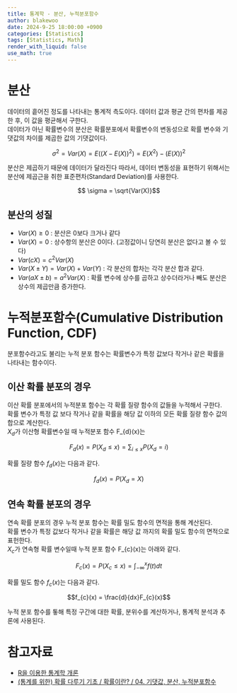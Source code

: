 ```yaml
---
title: 통계학 - 분산, 누적분포함수
author: blakewoo
date: 2024-9-25 18:00:00 +0900
categories: [Statistics]
tags: [Statistics, Math]
render_with_liquid: false
use_math: true
---
```


# 분산
데이터의 흩어진 정도를 나타내는 통계적 측도이다.
데이터 값과 평균 간의 편차를 제공한 후, 이 값을 평균해서 구한다.   
데이터가 아닌 확률변수의 분산은 확률분포에서 확률변수의 변동성으로 확률 변수와 기댓값의 차이를 제곱한 값의 기댓값이다.

$$\sigma ^{2} = Var(X) = E((X-E(X))^{2}) = E(X^{2}) - (E(X))^{2}$$

분산은 제곱하기 때문에 데이터가 달라진다 따라서, 데이터 변동성을 표현하기 위해서는
분산에 제곱근을 취한 표준편차(Standard Deviation)를 사용한다.

$$ \sigma = \sqrt{Var(X)}$$

## 분산의 성질
- $Var(X) \geq 0$ : 분산은 0보다 크거나 같다
- $Var(X) = 0$ : 상수항의 분산은 0이다. (고정값이니 당연히 분산은 없다고 볼 수 있다)
- $Var(cX) = c^{2}Var(X)$
- $Var(X\pm Y) = Var(X) + Var(Y)$ : 각 분산의 합차는 각각 분산 합과 같다.
- $Var(aX\pm b) = a^{2}Var(X)$ : 확률 변수에 상수를 곱하고 상수더라거나 빼도 분산은 상수의 제곱만큼 증가한다.


# 누적분포함수(Cumulative Distribution Function, CDF)
분포함수라고도 불리는 누적 분포 함수는 확률변수가 특정 값보다 작거나 같은 확률을 나타내는 함수이다.

## 이산 확률 분포의 경우
이산 확률 분포에서의 누적분포 함수는 각 확률 질량 함수의 값들을 누적해서 구한다.   
확률 변수가 특정 값 보다 작거나 같을 확률을 해당 값 이하의 모든 확률 질량 함수 값의 합으로 계산한다.   
$X_{d}$가 이산형 확률변수일 때 누적분포 함수 F_{d}(x)는

$$F_{d}(x) = P(X_{d} \leq x) = \sum_{i\leq x}P(X_{d}=i)$$

확률 질량 함수 $f_{d}(x)$는 다음과 같다.

$$f_{d}(x) = P(X_{d} = X)$$

## 연속 확률 분포의 경우
연속 확률 분포의 경우 누적 분포 함수는 확률 밀도 함수의 면적을 통해 계산된다.   
확률 변수가 특정 값보다 작거나 같을 확률은 해당 값 까지의 확률 밀도 함수의 면적으로 표헌한다.   
$X_{c}$가 연속형 확률 변수일때 누적 분포 함수 F_{c}(x)는 아래와 같다.

$$F_{c}(x) = P(X_{c} \leq x) = \int_{-\infty }^{x}f(t)dt$$

확률 밀도 함수 $f_{c}(x)$는 다음과 같다.

$$f_{c}(x) = \frac{d}{dx}F_{c}(x)$$


누적 분포 함수를 톻해 특정 구간에 대한 확률, 분위수를 계산하거나, 통계적 분석과 추론에 사용된다.


# 참고자료
- [R을 이용한 통계학 개론](https://www.kmooc.kr/view/course/detail/5086?tm=20240914182522)
- [(통계를 위한) 확률 다루기 기초 / 확률이란? / 04. 기댓값, 분산, 누적분포함수](https://wikidocs.net/198146)
